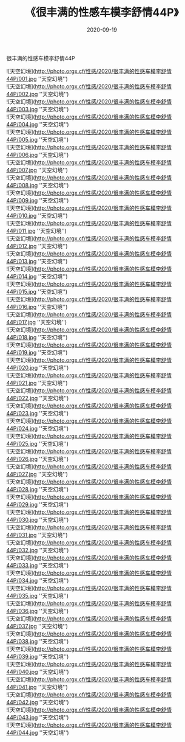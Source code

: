 ﻿---
layout: post
title:  《很丰满的性感车模李舒情44P》
date:   2020-09-19
image: http://photo.orgx.cf/性感/2020/很丰满的性感车模李舒情44P/000.jpg
categories: [美女, 性感, 泳衣]
---

很丰满的性感车模李舒情44P



![天空幻境](http://photo.orgx.cf/性感/2020/很丰满的性感车模李舒情44P/001.jpg ''天空幻境'') <br>
![天空幻境](http://photo.orgx.cf/性感/2020/很丰满的性感车模李舒情44P/002.jpg ''天空幻境'') <br>
![天空幻境](http://photo.orgx.cf/性感/2020/很丰满的性感车模李舒情44P/003.jpg ''天空幻境'') <br>
![天空幻境](http://photo.orgx.cf/性感/2020/很丰满的性感车模李舒情44P/004.jpg ''天空幻境'') <br>
![天空幻境](http://photo.orgx.cf/性感/2020/很丰满的性感车模李舒情44P/005.jpg ''天空幻境'') <br>
![天空幻境](http://photo.orgx.cf/性感/2020/很丰满的性感车模李舒情44P/006.jpg ''天空幻境'') <br>
![天空幻境](http://photo.orgx.cf/性感/2020/很丰满的性感车模李舒情44P/007.jpg ''天空幻境'') <br>
![天空幻境](http://photo.orgx.cf/性感/2020/很丰满的性感车模李舒情44P/008.jpg ''天空幻境'') <br>
![天空幻境](http://photo.orgx.cf/性感/2020/很丰满的性感车模李舒情44P/009.jpg ''天空幻境'') <br>
![天空幻境](http://photo.orgx.cf/性感/2020/很丰满的性感车模李舒情44P/010.jpg ''天空幻境'') <br>
![天空幻境](http://photo.orgx.cf/性感/2020/很丰满的性感车模李舒情44P/011.jpg ''天空幻境'') <br>
![天空幻境](http://photo.orgx.cf/性感/2020/很丰满的性感车模李舒情44P/012.jpg ''天空幻境'') <br>
![天空幻境](http://photo.orgx.cf/性感/2020/很丰满的性感车模李舒情44P/013.jpg ''天空幻境'') <br>
![天空幻境](http://photo.orgx.cf/性感/2020/很丰满的性感车模李舒情44P/014.jpg ''天空幻境'') <br>
![天空幻境](http://photo.orgx.cf/性感/2020/很丰满的性感车模李舒情44P/015.jpg ''天空幻境'') <br>
![天空幻境](http://photo.orgx.cf/性感/2020/很丰满的性感车模李舒情44P/016.jpg ''天空幻境'') <br>
![天空幻境](http://photo.orgx.cf/性感/2020/很丰满的性感车模李舒情44P/017.jpg ''天空幻境'') <br>
![天空幻境](http://photo.orgx.cf/性感/2020/很丰满的性感车模李舒情44P/018.jpg ''天空幻境'') <br>
![天空幻境](http://photo.orgx.cf/性感/2020/很丰满的性感车模李舒情44P/019.jpg ''天空幻境'') <br>
![天空幻境](http://photo.orgx.cf/性感/2020/很丰满的性感车模李舒情44P/020.jpg ''天空幻境'') <br>
![天空幻境](http://photo.orgx.cf/性感/2020/很丰满的性感车模李舒情44P/021.jpg ''天空幻境'') <br>
![天空幻境](http://photo.orgx.cf/性感/2020/很丰满的性感车模李舒情44P/022.jpg ''天空幻境'') <br>
![天空幻境](http://photo.orgx.cf/性感/2020/很丰满的性感车模李舒情44P/023.jpg ''天空幻境'') <br>
![天空幻境](http://photo.orgx.cf/性感/2020/很丰满的性感车模李舒情44P/024.jpg ''天空幻境'') <br>
![天空幻境](http://photo.orgx.cf/性感/2020/很丰满的性感车模李舒情44P/025.jpg ''天空幻境'') <br>
![天空幻境](http://photo.orgx.cf/性感/2020/很丰满的性感车模李舒情44P/026.jpg ''天空幻境'') <br>
![天空幻境](http://photo.orgx.cf/性感/2020/很丰满的性感车模李舒情44P/027.jpg ''天空幻境'') <br>
![天空幻境](http://photo.orgx.cf/性感/2020/很丰满的性感车模李舒情44P/028.jpg ''天空幻境'') <br>
![天空幻境](http://photo.orgx.cf/性感/2020/很丰满的性感车模李舒情44P/029.jpg ''天空幻境'') <br>
![天空幻境](http://photo.orgx.cf/性感/2020/很丰满的性感车模李舒情44P/030.jpg ''天空幻境'') <br>
![天空幻境](http://photo.orgx.cf/性感/2020/很丰满的性感车模李舒情44P/031.jpg ''天空幻境'') <br>
![天空幻境](http://photo.orgx.cf/性感/2020/很丰满的性感车模李舒情44P/032.jpg ''天空幻境'') <br>
![天空幻境](http://photo.orgx.cf/性感/2020/很丰满的性感车模李舒情44P/033.jpg ''天空幻境'') <br>
![天空幻境](http://photo.orgx.cf/性感/2020/很丰满的性感车模李舒情44P/034.jpg ''天空幻境'') <br>
![天空幻境](http://photo.orgx.cf/性感/2020/很丰满的性感车模李舒情44P/035.jpg ''天空幻境'') <br>
![天空幻境](http://photo.orgx.cf/性感/2020/很丰满的性感车模李舒情44P/036.jpg ''天空幻境'') <br>
![天空幻境](http://photo.orgx.cf/性感/2020/很丰满的性感车模李舒情44P/037.jpg ''天空幻境'') <br>
![天空幻境](http://photo.orgx.cf/性感/2020/很丰满的性感车模李舒情44P/038.jpg ''天空幻境'') <br>
![天空幻境](http://photo.orgx.cf/性感/2020/很丰满的性感车模李舒情44P/039.jpg ''天空幻境'') <br>
![天空幻境](http://photo.orgx.cf/性感/2020/很丰满的性感车模李舒情44P/040.jpg ''天空幻境'') <br>
![天空幻境](http://photo.orgx.cf/性感/2020/很丰满的性感车模李舒情44P/041.jpg ''天空幻境'') <br>
![天空幻境](http://photo.orgx.cf/性感/2020/很丰满的性感车模李舒情44P/042.jpg ''天空幻境'') <br>
![天空幻境](http://photo.orgx.cf/性感/2020/很丰满的性感车模李舒情44P/043.jpg ''天空幻境'') <br>
![天空幻境](http://photo.orgx.cf/性感/2020/很丰满的性感车模李舒情44P/044.jpg ''天空幻境'') <br>